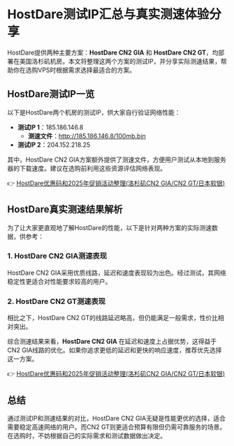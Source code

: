 # HostDare测试IP汇总与真实测速体验分享

HostDare提供两种主要方案：**HostDare CN2 GIA** 和 **HostDare CN2 GT**，均部署在美国洛杉矶机房。本文将整理这两个方案的测试IP，并分享实际测速结果，帮助你在选购VPS时根据需求选择最适合的方案。

## HostDare测试IP一览

以下是HostDare两个机房的测试IP，供大家自行验证网络性能：

- **测试IP 1**：185.186.146.8  
  - **测速文件**：http://185.186.146.8/100mb.bin  
- **测试IP 2**：204.152.218.25  

其中，HostDare CN2 GIA方案额外提供了测速文件，方便用户测试从本地到服务器的下载速度。建议在选购前利用这些资源评估网络表现。

👉 [HostDare优惠码和2025年促销活动整理(洛杉矶CN2 GIA/CN2 GT/日本软银)](https://bit.ly/hostdare)

## HostDare真实测速结果解析

为了让大家更直观地了解HostDare的性能，以下是针对两种方案的实际测速数据，供参考：

### 1. HostDare CN2 GIA测速表现

HostDare CN2 GIA采用优质线路，延迟和速度表现较为出色。经过测试，其网络稳定性更适合对性能要求较高的用户。

### 2. HostDare CN2 GT测速表现

相比之下，HostDare CN2 GT的线路延迟略高，但仍能满足一般需求，性价比相对突出。

综合测速结果来看，**HostDare CN2 GIA** 在延迟和速度上占据优势，这得益于CN2 GIA线路的优化。如果你追求更低的延迟和更快的响应速度，推荐优先选择这一方案。

👉 [HostDare优惠码和2025年促销活动整理(洛杉矶CN2 GIA/CN2 GT/日本软银)](https://bit.ly/hostdare)

## 总结

通过测试IP和测速结果的对比，HostDare CN2 GIA无疑是性能更优的选择，适合需要稳定高速网络的用户。而CN2 GT则更适合预算有限但仍需可靠服务的场景。在选购时，不妨根据自己的实际需求和测试数据做出决定。